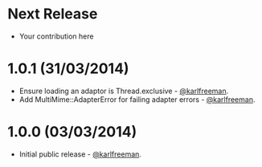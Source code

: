 Next Release
============
* Your contribution here

1.0.1 (31/03/2014)
==================
* Ensure loading an adaptor is Thread.exclusive - [@karlfreeman](https://github.com/karlfreeman).
* Add MultiMime::AdapterError for failing adapter errors - [@karlfreeman](https://github.com/karlfreeman).

1.0.0 (03/03/2014)
==================
* Initial public release - [@karlfreeman](https://github.com/karlfreeman).
